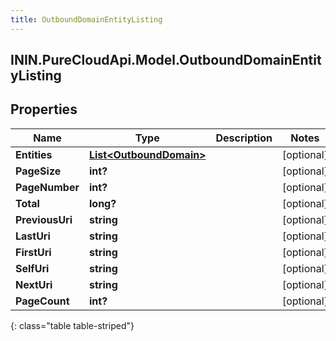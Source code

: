 ```yaml
---
title: OutboundDomainEntityListing
---
```

## ININ.PureCloudApi.Model.OutboundDomainEntityListing

## Properties

|Name | Type | Description | Notes|
|------------ | ------------- | ------------- | -------------|
| **Entities** | [**List&lt;OutboundDomain&gt;**](OutboundDomain.html) |  | [optional] |
| **PageSize** | **int?** |  | [optional] |
| **PageNumber** | **int?** |  | [optional] |
| **Total** | **long?** |  | [optional] |
| **PreviousUri** | **string** |  | [optional] |
| **LastUri** | **string** |  | [optional] |
| **FirstUri** | **string** |  | [optional] |
| **SelfUri** | **string** |  | [optional] |
| **NextUri** | **string** |  | [optional] |
| **PageCount** | **int?** |  | [optional] |
{: class="table table-striped"}



